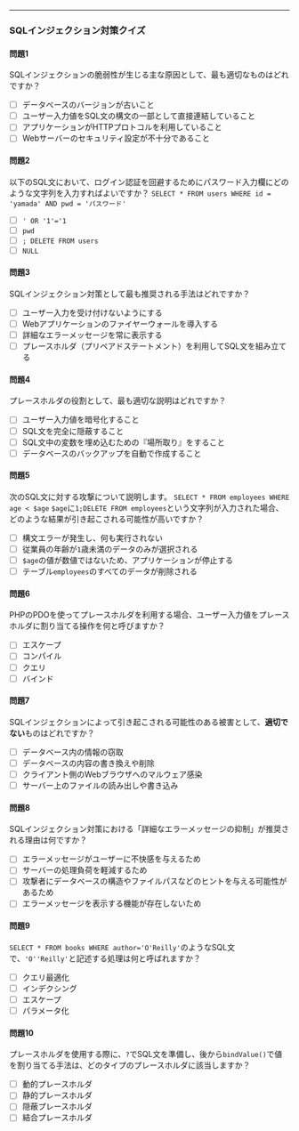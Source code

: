 
---

### SQLインジェクション対策クイズ

#### 問題1
SQLインジェクションの脆弱性が生じる主な原因として、最も適切なものはどれですか？
- [ ] データベースのバージョンが古いこと
- [ ] ユーザー入力値をSQL文の構文の一部として直接連結していること
- [ ] アプリケーションがHTTPプロトコルを利用していること
- [ ] Webサーバーのセキュリティ設定が不十分であること

#### 問題2
以下のSQL文において、ログイン認証を回避するためにパスワード入力欄にどのような文字列を入力すればよいですか？
`SELECT * FROM users WHERE id = 'yamada' AND pwd = 'パスワード'`
- [ ] `' OR '1'='1`
- [ ] `pwd`
- [ ] `; DELETE FROM users`
- [ ] `NULL`

#### 問題3
SQLインジェクション対策として最も推奨される手法はどれですか？
- [ ] ユーザー入力を受け付けないようにする
- [ ] Webアプリケーションのファイヤーウォールを導入する
- [ ] 詳細なエラーメッセージを常に表示する
- [ ] プレースホルダ（プリペアドステートメント）を利用してSQL文を組み立てる

#### 問題4
プレースホルダの役割として、最も適切な説明はどれですか？
- [ ] ユーザー入力値を暗号化すること
- [ ] SQL文を完全に隠蔽すること
- [ ] SQL文中の変数を埋め込むための『場所取り』をすること
- [ ] データベースのバックアップを自動で作成すること

#### 問題5
次のSQL文に対する攻撃について説明します。
`SELECT * FROM employees WHERE age < $age`
`$age`に`1;DELETE FROM employees`という文字列が入力された場合、どのような結果が引き起こされる可能性が高いですか？
- [ ] 構文エラーが発生し、何も実行されない
- [ ] 従業員の年齢が`1`歳未満のデータのみが選択される
- [ ] `$age`の値が数値ではないため、アプリケーションが停止する
- [ ] テーブル`employees`のすべてのデータが削除される

#### 問題6
PHPのPDOを使ってプレースホルダを利用する場合、ユーザー入力値をプレースホルダに割り当てる操作を何と呼びますか？
- [ ] エスケープ
- [ ] コンパイル
- [ ] クエリ
- [ ] バインド

#### 問題7
SQLインジェクションによって引き起こされる可能性のある被害として、**適切でない**ものはどれですか？
- [ ] データベース内の情報の窃取
- [ ] データベースの内容の書き換えや削除
- [ ] クライアント側のWebブラウザへのマルウェア感染
- [ ] サーバー上のファイルの読み出しや書き込み

#### 問題8
SQLインジェクション対策における「詳細なエラーメッセージの抑制」が推奨される理由は何ですか？
- [ ] エラーメッセージがユーザーに不快感を与えるため
- [ ] サーバーの処理負荷を軽減するため
- [ ] 攻撃者にデータベースの構造やファイルパスなどのヒントを与える可能性があるため
- [ ] エラーメッセージを表示する機能が存在しないため

#### 問題9
`SELECT * FROM books WHERE author='O'Reilly'`のようなSQL文で、`'O''Reilly'`と記述する処理は何と呼ばれますか？
- [ ] クエリ最適化
- [ ] インデクシング
- [ ] エスケープ
- [ ] パラメータ化

#### 問題10
プレースホルダを使用する際に、`?`でSQL文を準備し、後から`bindValue()`で値を割り当てる手法は、どのタイプのプレースホルダに該当しますか？
- [ ] 動的プレースホルダ
- [ ] 静的プレースホルダ
- [ ] 隠蔽プレースホルダ
- [ ] 結合プレースホルダ